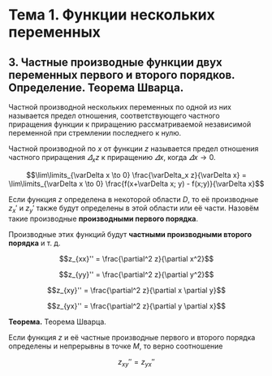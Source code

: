 # Тема 1. Функции нескольких переменных

## 3. Частные производные функции двух переменных первого и второго порядков. Определение. Теорема Шварца.

Частной производной нескольких переменных по одной из них называется предел отношения, соответствующего частного приращения функции к приращению рассматриваемой независимой переменной при стремлении последнего к нулю.

Частной производной по $x$ от функции $z$ называется предел отношения частного приращения $\varDelta_x z$ к приращению $\varDelta x$, когда $\varDelta x \to 0$.

$$\lim\limits_{\varDelta x \to 0} \frac{\varDelta_x z}{\varDelta x} = \lim\limits_{\varDelta x \to 0} \frac{f(x+\varDelta x; y) - f(x;y)}{\varDelta x}$$

Если функция $z$ определена в некоторой области $D$, то её производные $z_x'$ и $z_y'$ также будут определены в этой области или её части. Назовём такие производные **производными первого порядка**.

Производные этих функций будут **частными производными второго порядка** и т. д.

$$z_{xx}'' = \frac{\partial^2 z}{\partial x^2}$$

$$z_{yy}'' = \frac{\partial^2 z}{\partial y^2}$$


$$z_{xy}'' = \frac{\partial^2 z}{\partial x \partial y}$$

$$z_{yx}'' = \frac{\partial^2 z}{\partial y \partial x}$$


**Теорема.** Теорема Шварца.

Если функция $z$ и её частные производные первого и второго порядка определены и непрерывны в точке $M$, то верно соотношение

$$z_{xy}'' = z_{yx}''$$